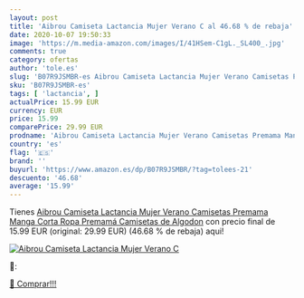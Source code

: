```yaml
---
layout: post
title: 'Aibrou Camiseta Lactancia Mujer Verano C al 46.68 % de rebaja'
date: 2020-10-07 19:50:33
image: 'https://m.media-amazon.com/images/I/41HSem-C1gL._SL400_.jpg'
comments: true
category: ofertas
author: 'tole.es'
slug: 'B07R9JSMBR-es Aibrou Camiseta Lactancia Mujer Verano Camisetas Premama...'
sku: 'B07R9JSMBR-es'
tags: [ 'lactancia', ]
actualPrice: 15.99 EUR
currency: EUR
price: 15.99
comparePrice: 29.99 EUR
prodname: 'Aibrou Camiseta Lactancia Mujer Verano Camisetas Premama Manga Corta Ropa Premamá Camisetas de Algodon'
country: 'es'
flag: '🇪🇸'
brand: ''
buyurl: 'https://www.amazon.es/dp/B07R9JSMBR/?tag=tolees-21'
descuento: '46.68'
average: '15.99'
---
```


Tienes [Aibrou Camiseta Lactancia Mujer Verano Camisetas Premama Manga Corta Ropa Premamá Camisetas de Algodon](https://www.amazon.es/dp/B07R9JSMBR/?tag=tolees-21) con precio final de  15.99 EUR (original: 29.99 EUR) (46.68 %  de rebaja) aqui!

[![Aibrou Camiseta Lactancia Mujer Verano C](https://m.media-amazon.com/images/I/41HSem-C1gL._SL400_.jpg)](https://www.amazon.es/dp/B07R9JSMBR/?tag=tolees-21)

🔎:


[🛒 Comprar!!!](https://www.amazon.es/dp/B07R9JSMBR/?tag=tolees-21)
